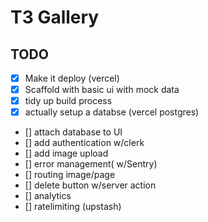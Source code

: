# T3 Gallery

## TODO

- [x] Make it deploy (vercel)
- [x] Scaffold with basic ui with mock data
- [x] tidy up build process
- [x] actually setup a databse (vercel postgres)
- [] attach database to UI
- [] add authentication    w/clerk
- [] add image upload
- [] error management( w/Sentry)
- [] routing image/page
- [] delete button w/server action
- [] analytics
- [] ratelimiting (upstash)